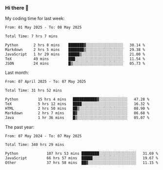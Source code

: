 ### Hi there 👋

My coding time for last week:

<!--START_SECTION:week-->

```txt
From: 01 May 2025 - To: 08 May 2025

Total Time: 7 hrs 7 mins

Python       2 hrs 8 mins    ███████▓░░░░░░░░░░░░░░░░░   30.14 %
Markdown     2 hrs 5 mins    ███████▒░░░░░░░░░░░░░░░░░   29.38 %
JavaScript   1 hr 29 mins    █████▒░░░░░░░░░░░░░░░░░░░   21.00 %
TeX          49 mins         ███░░░░░░░░░░░░░░░░░░░░░░   11.54 %
JSON         24 mins         █▒░░░░░░░░░░░░░░░░░░░░░░░   05.73 %
```

<!--END_SECTION:week-->

Last month:

<!--START_SECTION:month-->

```txt
From: 07 April 2025 - To: 07 May 2025

Total Time: 31 hrs 52 mins

Python         15 hrs 4 mins   ███████████▓░░░░░░░░░░░░░   47.28 %
TeX            5 hrs 12 mins   ████░░░░░░░░░░░░░░░░░░░░░   16.32 %
HTML           2 hrs 50 mins   ██▒░░░░░░░░░░░░░░░░░░░░░░   08.90 %
Markdown       2 hrs 7 mins    █▓░░░░░░░░░░░░░░░░░░░░░░░   06.68 %
Java           1 hr 36 mins    █▒░░░░░░░░░░░░░░░░░░░░░░░   05.07 %
```

<!--END_SECTION:month-->

The past year:

<!--START_SECTION:year-->

```txt
From: 07 May 2024 - To: 07 May 2025

Total Time: 340 hrs 29 mins

Python             107 hrs 53 mins ████████░░░░░░░░░░░░░░░░░   31.69 %
JavaScript         66 hrs 57 mins  █████░░░░░░░░░░░░░░░░░░░░   19.67 %
Other              37 hrs 58 mins  ██▓░░░░░░░░░░░░░░░░░░░░░░   11.15 %
```

<!--END_SECTION:year-->
